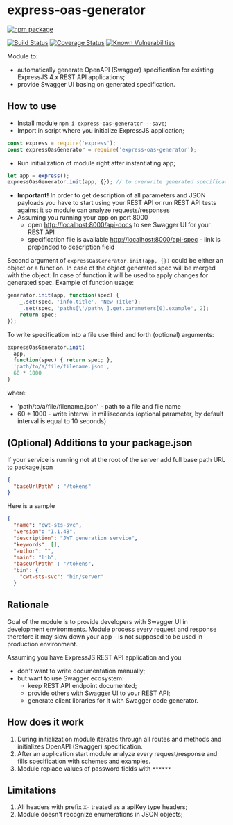 # express-oas-generator

[![npm package](https://nodei.co/npm/express-oas-generator.png?downloads=true&downloadRank=true&stars=true)](https://nodei.co/npm/express-oas-generator/)

[![Build Status](https://travis-ci.org/mpashkovskiy/express-oas-generator.svg?branch=master)](https://travis-ci.org/mpashkovskiy/express-oas-generator) [![Coverage Status](https://coveralls.io/repos/github/mpashkovskiy/express-oas-generator/badge.svg)](https://coveralls.io/github/mpashkovskiy/express-oas-generator) [![Known Vulnerabilities](https://snyk.io/test/github/mpashkovskiy/express-oas-generator/badge.svg?targetFile=package.json)](https://snyk.io/test/github/mpashkovskiy/express-oas-generator?targetFile=package.json)

Module to:
* automatically generate OpenAPI (Swagger) specification for existing ExpressJS 4.x REST API applications;
* provide Swagger UI basing on generated specification.


## How to use

* Install module `npm i express-oas-generator --save`;
* Import in script where you initialize ExpressJS application;
```javascript
const express = require('express');
const expressOasGenerator = require('express-oas-generator');
```
* Run initialization of module right after instantiating app;
```javascript
let app = express();
expressOasGenerator.init(app, {}); // to overwrite generated specification's values use second argument.

```
* **Important!** In order to get description of all parameters and JSON payloads you have to start using your REST API or run REST API tests against it so module can analyze requests/responses
* Assuming you running your app on port 8000
    * open [http://localhost:8000/api-docs](http://localhost:8000/api-docs) to see Swagger UI for your REST API
    * specification file is available  [http://localhost:8000/api-spec](http://localhost:8000/api-spec) - link is prepended to description field
    
Second argument of `expressOasGenerator.init(app, {})` could be either an object or a function. In case of the object generated spec will be merged with the object. In case of function it will be used to apply changes for generated spec. Example of function usage:
```javascript
generator.init(app, function(spec) {
    _.set(spec, 'info.title', 'New Title');
    _.set(spec, 'paths[\'/path\'].get.parameters[0].example', 2);
    return spec;
});

```

To write specification into a file use third and forth (optional) arguments:
```javascript
expressOasGenerator.init(
  app,
  function(spec) { return spec; },
  'path/to/a/file/filename.json',
  60 * 1000
)
```
where:
* 'path/to/a/file/filename.json' - path to a file and file name
* 60 * 1000 - write interval in milliseconds (optional parameter, by default interval is equal to 10 seconds)

## (Optional) Additions to your package.json

If your service is running not at the root of the server add full base path URL to package.json

```json 
{
  "baseUrlPath" : "/tokens"
}
```

Here is a sample
```json 
{
  "name": "cwt-sts-svc",
  "version": "1.1.48",
  "description": "JWT generation service",
  "keywords": [],
  "author": "",
  "main": "lib",
  "baseUrlPath" : "/tokens",
  "bin": {
    "cwt-sts-svc": "bin/server"
  }
```

## Rationale

Goal of the module is to provide developers with Swagger UI in development environments. Module process every request and response therefore it may slow down your app - is not supposed to be used in production environment.

Assuming you have ExpressJS REST API application and you
* don't want to write documentation manually;
* but want to use Swagger ecosystem:
  * keep REST API endpoint documented;
  * provide others with Swagger UI to your REST API;
  * generate client libraries for it with Swagger code generator.

## How does it work

1. During initialization module iterates through all routes and methods and initializes OpenAPI (Swagger) specification.
2. After an application start module analyze every request/response and fills specification with schemes and examples.
3. Module replace values of password fields with `******`

## Limitations

1. All headers with prefix `X-` treated as a apiKey type headers;
2. Module doesn't recognize enumerations in JSON objects;
